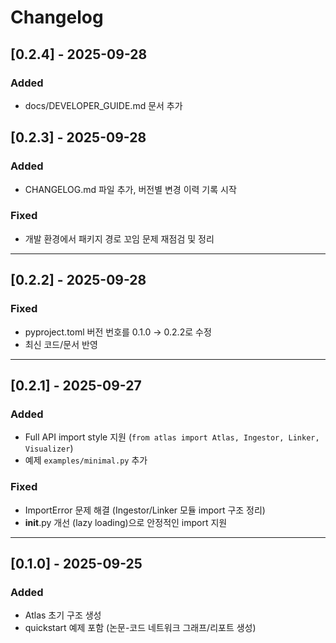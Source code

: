 # Changelog

## [0.2.4] - 2025-09-28
### Added
- docs/DEVELOPER_GUIDE.md 문서 추가

## [0.2.3] - 2025-09-28
### Added
- CHANGELOG.md 파일 추가, 버전별 변경 이력 기록 시작

### Fixed
- 개발 환경에서 패키지 경로 꼬임 문제 재점검 및 정리

---

## [0.2.2] - 2025-09-28
### Fixed
- pyproject.toml 버전 번호를 0.1.0 → 0.2.2로 수정
- 최신 코드/문서 반영

---

## [0.2.1] - 2025-09-27
### Added
- Full API import style 지원 (`from atlas import Atlas, Ingestor, Linker, Visualizer`)
- 예제 `examples/minimal.py` 추가

### Fixed
- ImportError 문제 해결 (Ingestor/Linker 모듈 import 구조 정리)
- __init__.py 개선 (lazy loading)으로 안정적인 import 지원

---

## [0.1.0] - 2025-09-25
### Added
- Atlas 초기 구조 생성
- quickstart 예제 포함 (논문-코드 네트워크 그래프/리포트 생성)
